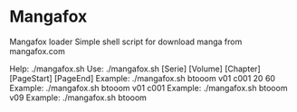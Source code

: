 Mangafox
========

Mangafox loader
Simple shell script for download manga from mangafox.com


Help:
./mangafox.sh 
Use: ./mangafox.sh [Serie] [Volume] [Chapter] [PageStart] [PageEnd]
Example: ./mangafox.sh btooom v01 c001 20 60
Example: ./mangafox.sh btooom v01 c001
Example: ./mangafox.sh btooom v09
Example: ./mangafox.sh btooom
